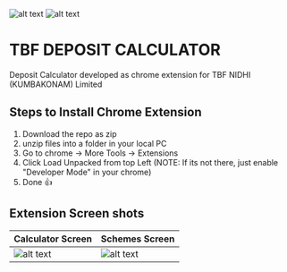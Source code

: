 ![alt text](https://github.com/sudharshan3/TBF/blob/master/icon_64.png) ![alt text](https://github.com/sudharshan3/TBF/blob/master/webstore.png) 

# TBF DEPOSIT CALCULATOR 
Deposit Calculator developed as chrome extension for TBF NIDHI (KUMBAKONAM) Limited

## Steps to Install Chrome Extension
1. Download the repo as zip
2. unzip files into a folder in your local PC
3. Go to chrome -> More Tools -> Extensions
4. Click Load Unpacked from top Left (NOTE: If its not there, just enable "Developer Mode" in your chrome)
5. Done :+1:


## Extension Screen shots

| Calculator Screen  | Schemes Screen |
| ------------- | ------------- |
| ![alt text](https://github.com/sudharshan3/TBF/blob/master/Calculator.JPG) | ![alt text](https://github.com/sudharshan3/TBF/blob/master/schemes.JPG)  |





